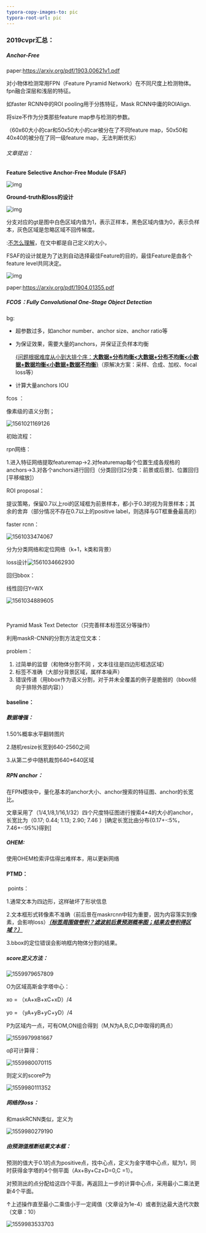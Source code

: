 ```yaml
---
typora-copy-images-to: pic
typora-root-url: pic
---
```


### 2019cvpr汇总：



##### Anchor-Free

paper:<https://arxiv.org/pdf/1903.00621v1.pdf>

对小物体检测常用FPN（Feature Pyramid Network）在不同尺度上检测物体。fpn融合深层和浅层的特征。

如faster RCNN中的ROI pooling用于分拣特征，Mask RCNN中庸的ROIAlign.



将size不作为分类那些feature map参与检测的参数。

（60x60大小的car和50x50大小的car被分在了不同feature map，50x50和40x40的被分在了同一级feature map，无法判断优劣）



###### 文章提出：

**Feature Selective Anchor-Free Module (FSAF)**

![img](https://github.com/Ulquiorracifa/DF416/blob/master/pic/gYUsOT36vfoqaonDicB29VlmiczTGRQltU7x.png?raw=true)



**Ground-truth和loss的设计**

![img](https://github.com/Ulquiorracifa/DF416/blob/master/pic/gYUsOT36vfoqaonDicB29VlmiczT.png?raw=true)

分支对应的gt是图中白色区域内值为1，表示正样本，黑色区域内值为0，表示负样本，灰色区域是忽略区域不回传梯度。

:<u>不怎么理解</u>，在文中都是自己定义的大小，



FSAF的设计就是为了达到自动选择最佳Feature的目的，最佳Feature是由各个feature level共同决定。

![img](https://github.com/Ulquiorracifa/DF416/blob/master/pic/gYUsOT36vfoqaonDicC.png?raw=true)



paper:https://arxiv.org/pdf/1904.01355.pdf

##### FCOS：Fully Convolutional One-Stage Object Detection

bg:

- 超参数过多，如anchor number、anchor size、anchor ratio等

- 为保证效果，需要大量的anchors，并保证正负样本均衡

  <u>{问题根据难度从小到大排个序：**大数据+分布均衡<大数据+分布不均衡<小数据+数据均衡<小数据+数据不均衡**}</u>（原解决方案：采样、合成、加权、focal loss等）

- 计算大量anchors IOU

fcos ：

像素级的语义分割；



![1561021169126](https://raw.githubusercontent.com/Ulquiorracifa/DF416/master/pic/1561021169126.png)



初始流程：

rpn网络：

1.进入特征网络提取featuremap->2.对featuremap每个位置生成各规格的anchors->3.对各个anchors进行回归（分类回归[2分类：前景或后景]、位置回归[平移缩放]）

ROI proposal：

提议策略，保留0.7以上roi的区域框为前景样本，都小于0.3的视为背景样本；其余的舍弃（部分情况不存在0.7以上的positive label，则选择与GT框重叠最高的）

faster rcnn：

![1561033474067](https://raw.githubusercontent.com/Ulquiorracifa/DF416/master/pic/1561033474067.png)

分为分类网络和定位网络（k+1，k类和背景）

loss设计![1561034662930](https://raw.githubusercontent.com/Ulquiorracifa/DF416/master/pic/1561034662930.png)

回归bbox：

线性回归Y=WX

![1561034889605](https://raw.githubusercontent.com/Ulquiorracifa/DF416/master/pic/1561034889605.png)











​					

Pyramid Mask Text Detector（只完善样本标签区分等操作）

利用maskR-CNN的分割方法定位文本：

problem：

1. 过简单的监督（和物体分割不同 ，文本往往是四边形框选区域）
2. 标签不准确（大部分背景区域，属样本噪声）
3. 错误传递（用bbox作为语义分割，对于并未全覆盖的例子是脆弱的（bbox倾向于排除外部内容））

#### **baseline**：

##### 数据增强：

1.50%概率水平翻转图片

2.随机resize长宽到640-2560之间

3.从第二步中随机裁剪640*640区域

##### RPN anchor：

在FPN模块中，量化基本的anchor大小、anchor搜索的特征图、anchor的长宽比。

文章采用了（1/4,1/8,1/16,1/32）四个尺度特征图进行搜索4*4的大小的anchor，长宽比为（0.17; 0.44; 1.13; 2.90; 7.46 ）[确定长宽比由分布{0.17+-:5%，7.46+-:95%}得到]

##### OHEM:

使用OHEM检索评估得出难样本，用以更新网络

#### PTMD： 

​		points：

1.通常文本为四边形，这样破坏了形状信息

2.文本框形式转像素不准确（前后景在maskrcnn中较为重要，因为内容落实到像素，会影响loss）<u>***（标签周围做卷积？滤波前后景预测概率图；结果去卷积得区域？）***</u>

3.bbox的定位错误会影响框内物体分割的结果。

##### score定义方法：

![1559979657809](https://raw.githubusercontent.com/Ulquiorracifa/DF416/master/pic/1559979657809.png)

O为区域高斯金字塔中心：

xo = （xA+xB+xC+xD）/4

yo = （yA+yB+yC+yD）/4

P为区域内一点，可有OM,ON组合得到（M,N为A,B,C,D中取得的两点）

![1559979981667](https://raw.githubusercontent.com/Ulquiorracifa/DF416/master/pic/1559979981667.png)

αβ可计算得：

![1559980070115](https://raw.githubusercontent.com/Ulquiorracifa/DF416/master/pic/1559980070115.png)

则定义的scoreP为

![1559980111352](https://raw.githubusercontent.com/Ulquiorracifa/DF416/master/pic/1559980111352.png)

##### 网络的loss：

和maskRCNN类似，定义为

![1559980279190](https://raw.githubusercontent.com/Ulquiorracifa/DF416/master/pic/1559980279190.png)

##### 由预测值推断结果文本框：

预测的值大于0.1的点为positive点，找中心点，定义为金字塔中心点，赋为1，同时获得金字塔的4个侧平面（Ax+By+Cz+D=0,C =1）。

对预测出的点分配给这四个平面，再返回上一步的计算中心点，采用最小二乘法更新4个平面。

↑上述操作直至最小二乘值小于一定阈值（文章设为1e-4）或者到达最大迭代次数（文章：10）

![1559983533703](https://raw.githubusercontent.com/Ulquiorracifa/DF416/master/pic/1559983533703.png)





##### 